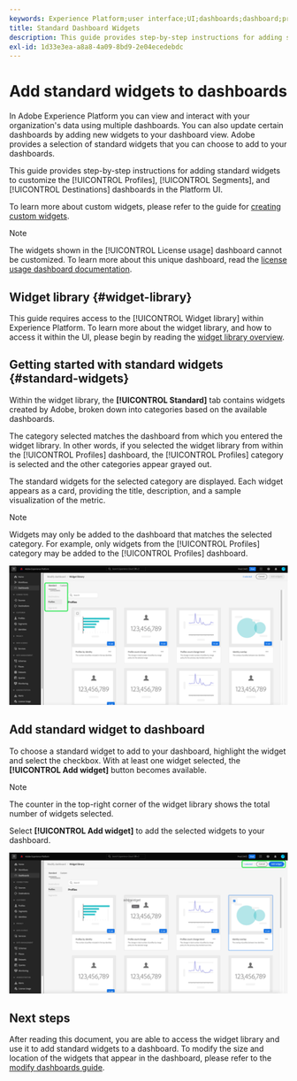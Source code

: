 ```yaml
---
keywords: Experience Platform;user interface;UI;dashboards;dashboard;profiles;segments;destinations;license usage
title: Standard Dashboard Widgets
description: This guide provides step-by-step instructions for adding standard widgets to your Adobe Experience Platform dashboards. 
exl-id: 1d33e3ea-a8a8-4a09-8bd9-2e04ecedebdc
---
```

# Add standard widgets to dashboards

In Adobe Experience Platform you can view and interact with your organization's data using multiple dashboards. You can also update certain dashboards by adding new widgets to your dashboard view. Adobe provides a selection of standard widgets that you can choose to add to your dashboards.

This guide provides step-by-step instructions for adding standard widgets to customize the [!UICONTROL Profiles], [!UICONTROL Segments], and [!UICONTROL Destinations] dashboards in the Platform UI.

To learn more about custom widgets, please refer to the guide for [creating custom widgets](custom-widgets.md).

>[!NOTE]
>
>The widgets shown in the [!UICONTROL License usage] dashboard cannot be customized. To learn more about this unique dashboard, read the [license usage dashboard documentation](../guides/license-usage.md).

## Widget library {#widget-library}

This guide requires access to the [!UICONTROL Widget library] within Experience Platform. To learn more about the widget library, and how to access it within the UI, please begin by reading the [widget library overview](widget-library.md).

## Getting started with standard widgets {#standard-widgets}

Within the widget library, the **[!UICONTROL Standard]** tab contains widgets created by Adobe, broken down into categories based on the available dashboards. 

The category selected matches the dashboard from which you entered the widget library. In other words, if you selected the widget library from within the [!UICONTROL Profiles] dashboard, the [!UICONTROL Profiles] category is selected and the other categories appear grayed out.

The standard widgets for the selected category are displayed. Each widget appears as a card, providing the title, description, and a sample visualization of the metric.

>[!NOTE]
>
>Widgets may only be added to the dashboard that matches the selected category. For example, only widgets from the [!UICONTROL Profiles] category may be added to the [!UICONTROL Profiles] dashboard.

![](../images/customization/standard-widgets.png)

## Add standard widget to dashboard

To choose a standard widget to add to your dashboard, highlight the widget and select the checkbox. With at least one widget selected, the **[!UICONTROL Add widget]** button becomes available.

>[!NOTE]
>
>The counter in the top-right corner of the widget library shows the total number of widgets selected.

Select **[!UICONTROL Add widget]** to add the selected widgets to your dashboard.

![](../images/customization/add-widget.png)

## Next steps

After reading this document, you are able to access the widget library and use it to add standard widgets to a dashboard. To modify the size and location of the widgets that appear in the dashboard, please refer to the [modify dashboards guide](modify.md).
